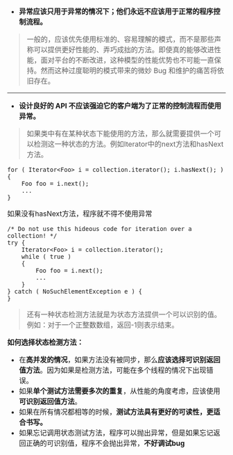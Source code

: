 <font size = "3">

- **异常应该只用于异常的情况下；他们永远不应该用于正常的程序控制流程。**
>  一般的，应该优先使用标准的、容易理解的模式，而不是那些声称可以提供更好性能的、弄巧成拙的方法。即使真的能够改进性能，面对平台的不断改进，这种模型的性能优势也不可能一直保持。然而这种过度聪明的模式带来的微妙 Bug 和维护的痛苦将依旧存在。

- - -
- **设计良好的 API 不应该强迫它的客户端为了正常的控制流程而使用异常。**
> 如果类中有在某种状态下能使用的方法，那么就需要提供一个可以检测这一种状态的方法。例如Iterator中的next方法和hasNext方法。
```
for ( Iterator<Foo> i = collection.iterator(); i.hasNext(); ){
    Foo foo = i.next();
    ...
}
```
如果没有hasNext方法，程序就不得不使用异常
```
/* Do not use this hideous code for iteration over a collection! */
try {
    Iterator<Foo> i = collection.iterator();
    while ( true )
    {
        Foo foo = i.next();
        ...
    }
} catch ( NoSuchElementException e ) {
}
```
> 还有一种状态检测方法就是为状态方法提供一个可以识别的值。例如：对于一个正整数数组，返回-1则表示结束。

**如何选择状态检测方法：**

- 在**高并发的情况**，如果方法没有被同步，那么**应该选择可识别返回值方法**。因为如果是检测方法，可能在多个线程的情况下出现错误。
- 如果**单个测试方法需要多次的重复**，从性能的角度考虑，应该使用**可识别返回值方法**。
- 如果在所有情况都相等的时候，**测试方法具有更好的可读性，更适合书写。**
- 如果忘记调用状态测试方法，程序可以抛出异常，但是如果忘记返回正确的可识别值，程序不会抛出异常，**不好调试bug**

</font>